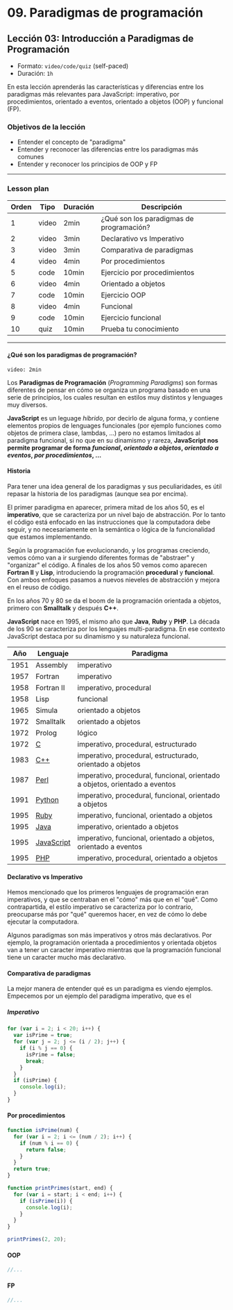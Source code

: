 # 09. Paradigmas de programación

## Lección 03: Introducción a Paradigmas de Programación

* Formato: `video/code/quiz` (self-paced)
* Duración: `1h`

En esta lección aprenderás las características y diferencias entre los
paradigmas más relevantes para JavaScript: imperativo, por procedimientos,
orientado a eventos, orientado a objetos (OOP) y funcional (FP).

### Objetivos de la lección

* Entender el concepto de "paradigma"
* Entender y reconocer las diferencias entre los paradigmas más comunes
* Entender y reconocer los principios de OOP y FP

***

### Lesson plan

| Orden |  Tipo      | Duración | Descripción
|-------|------------|----------|------------
|   1   | video      |    2min  | ¿Qué son los paradigmas de programación?
|   2   | video      |    3min  | Declarativo vs Imperativo
|   3   | video      |    3min  | Comparativa de paradigmas
|   4   | video      |    4min  | Por procedimientos
|   5   | code       |   10min  | Ejercicio por procedimientos
|   6   | video      |    4min  | Orientado a objetos
|   7   | code       |   10min  | Ejercicio OOP
|   8   | video      |    4min  | Funcional
|   9   | code       |   10min  | Ejercicio funcional
|  10   | quiz       |   10min  | Prueba tu conocimiento

***

#### ¿Qué son los paradigmas de programación?

`video: 2min`

Los **Paradigmas de Programación** (_Programming Paradigms_) son formas
diferentes de pensar en cómo se organiza un programa basado en una serie de
principios, los cuales resultan en estilos muy distintos y lenguages muy
diversos.

**JavaScript** es un leguage _híbrido_, por decirlo de alguna forma, y contiene
elementos propios de lenguages funcionales (por ejemplo funciones como objetos
de primera clase, lambdas, ...) pero no estamos limitados al paradigma
funcional, si no que en su dinamismo y rareza, **JavaScript nos permite
programar de forma _funcional_, _orientado a objetos_, _orientado a eventos_,
_por procedimientos_, ...**

#### Historia

Para tener una idea general de los paradigmas y sus peculiaridades, es útil
repasar la historia de los paradigmas (aunque sea por encima).

El primer paradigma en aparecer, primera mitad de los años 50, es el
**imperativo**, que se caracteriza por un nivel bajo de abstracción. Por lo
tanto el código está enfocado en las instrucciones que la computadora debe
seguir, y no necesariamente en la semántica o lógica de la funcionalidad que
estamos implementando.

Según la programación fue evolucionando, y los programas creciendo, vemos cómo
van a ir surgiendo diferentes formas de "abstraer" y "organizar" el código. A
finales de los años 50 vemos como aparecen **Fortran II** y **Lisp**,
introduciendo la programación **procedural** y **funcional**. Con ambos enfoques
pasamos a nuevos nieveles de abstracción y mejora en el reuso de código.

En los años 70 y 80 se da el boom de la programación orientada a objetos,
primero con **Smalltalk** y después **C++**.

**JavaScript** nace en 1995, el mismo año que **Java**, **Ruby** y **PHP**. La
década de los 90 se caracteriza por los lenguajes multi-paradigma. En ese
contexto JavaScript destaca por su dinamismo y su naturaleza funcional.

| Año  | Lenguaje   | Paradigma  |
|------|------------|------------|
| 1951 | Assembly   | imperativo |
| 1957 | Fortran    | imperativo |
| 1958 | Fortran II | imperativo, procedural |
| 1958 | Lisp       | funcional |
| 1965 | Simula     | orientado a objetos |
| 1972 | Smalltalk  | orientado a objetos |
| 1972 | Prolog     | lógico |
| 1972 | [C](https://goo.gl/4bnEHY) | imperativo, procedural, estructurado |
| 1983 | [C++](https://en.wikipedia.org/wiki/C%2B%2B) | imperativo, procedural, estructurado, orientado a objetos |
| 1987 | [Perl](https://en.wikipedia.org/wiki/Perl) | imperativo, procedural, funcional, orientado a objetos, orientado a eventos
| 1991 | [Python](https://goo.gl/bJ9Wcg) | imperativo, procedural, funcional, orientado a objetos
| 1995 | [Ruby](https://goo.gl/PhfLjJ) | imperativo, funcional, orientado a objetos
| 1995 | [Java](https://goo.gl/aWjoSR) | imperativo, orientado a objetos
| 1995 | [JavaScript](https://en.wikipedia.org/wiki/JavaScript) | imperativo, funcional, orientado a objetos, orientado a eventos
| 1995 | [PHP](https://en.wikipedia.org/wiki/PHP) | imperativo, procedural, orientado a objetos

#### Declarativo vs Imperativo

Hemos mencionado que los primeros lenguajes de programación eran imperativos, y
que se centraban en el "cómo" más que en el "qué". Como contrapartida, el estilo
imperativo se caracteriza por lo contrario, preocuparse más por "qué" queremos
hacer, en vez de cómo lo debe ejecutar la computadora.

Algunos paradigmas son más imperativos y otros más declarativos. Por ejemplo,
la programación orientada a procedimientos y orientada objetos van a tener un
caracter imperativo mientras que la programación funcional tiene un caracter
mucho más declarativo.

#### Comparativa de paradigmas

La mejor manera de entender qué es un paradigma es viendo ejemplos. Empecemos
por un ejemplo del paradigma imperativo, que es el

##### Imperativo

```js
for (var i = 2; i < 20; i++) {
  var isPrime = true;
  for (var j = 2; j <= (i / 2); j++) {
    if (i % j == 0) {
      isPrime = false;
      break;
    }
  }
  if (isPrime) {
    console.log(i);
  }
}
```

#### Por procedimientos

```js
function isPrime(num) {
  for (var i = 2; i <= (num / 2); i++) {
    if (num % i == 0) {
      return false;
    }
  }
  return true;
}

function printPrimes(start, end) {
  for (var i = start; i < end; i++) {
    if (isPrime(i)) {
      console.log(i);
    }
  }
}

printPrimes(2, 20);
```

#### OOP

```js
//...
```

#### FP

```js
//...
```
